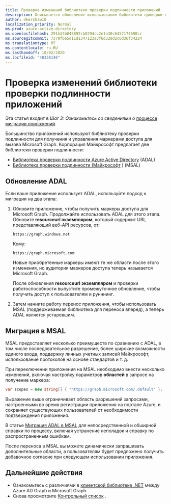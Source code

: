 ```yaml
---
title: Проверка изменений библиотеки проверки подлинности приложений
description: Описывается обновление использования библиотеки проверки подлинности для переноса приложения из приложений API Azure Active Directory (Azure AD) в API Microsoft Graph.
author: dkershaw10
localization_priority: Normal
ms.prod: azure-active-directory
ms.openlocfilehash: 291b34b848892cb0294cc2e1a30c6452174690cc
ms.sourcegitcommit: 7370fb65d11d1347123a3f6d320d2c6d36f34224
ms.translationtype: MT
ms.contentlocale: ru-RU
ms.lasthandoff: 10/02/2020
ms.locfileid: "48338146"
---
```

# <a name="review-app-authentication-library-changes"></a>Проверка изменений библиотеки проверки подлинности приложений

Эта статья входит в *Шаг 3: Ознакомьтесь со сведениями о* [процессе миграции приложений](migrate-azure-ad-graph-planning-checklist.md).

Большинство приложений используют библиотеку проверки подлинности для получения и управления маркерами доступа для вызова Microsoft Graph.  Корпорация Майкрософт предлагает две библиотеки проверки подлинности:

- [Библиотека проверки подлинности Azure Active Directory](/azure/active-directory/develop/active-directory-authentication-libraries) (ADAL)
- [Библиотека проверки подлинности (Майкрософт](/azure/active-directory/develop/reference-v2-libraries) ) (MSAL)

## <a name="updating-adal"></a>Обновление ADAL

Если ваше приложение использует ADAL, используйте подход к миграции на два этапа:

1. Обновите приложение, чтобы получить маркеры доступа для Microsoft Graph. Продолжайте использовать ADAL для этого этапа. Обновите **resourceurl экземпляром**, который содержит URI, представляющий веб-API ресурсов, от:

    `https://graph.windows.net`  

    Кому:  

    `https://graph.microsoft.com`

    Новые приобретенные маркеры имеют те же области после этого изменения, но аудитория маркеров доступа теперь называется Microsoft Graph.  

    После обновления **resourceurl экземпляром** и проверки работоспособности выпустите промежуточное обновление, чтобы получить доступ к пользователям и рунннинг.

1.  Затем начните работу перенос приложения, чтобы использовать MSAL (поддерживаемая библиотека для переноса вперед), а теперь ADAL является устаревшим.

## <a name="migrating-to-msal"></a>Миграция в MSAL

MSAL предоставляет несколько преимуществ по сравнению с ADAL, в том числе последовательное разрешение, более широкие возможности единого входа, поддержку личных учетных записей Майкрософт, использование протоколов на основе стандартов и т. д.  

При переключении приложения на MSAL необходимо внести несколько изменений, включая настройку параметров **областей** в запросе на получение маркера:

``` csharp
var scopes = new string[] { "https://graph.microsoft.com/.default" };
```

Выражение выше ограничивает область разрешений запросами, настроенными во время регистрации приложения на портале Azure, и сохраняет существующих пользователей от необходимости подтверждения приложения.

В статье [Миграция ADAL в MSAL](https://aka.ms/adal-net-to-msal-net) для непосредственной и обширной справки по процессу, включая устранение неполадок и справку по распространенным ошибкам.

После переноса в MSAL вы можете динамически запрашивать дополнительные области, а пользователям будет предложено получить добавочное согласие при следующем использовании приложения.

## <a name="next-steps"></a>Дальнейшие действия

- Ознакомьтесь с различиями в [клиентской библиотеке .NET](migrate-azure-ad-graph-client-libraries.md) между Azure AD Graph и Microsoft Graph.
- Снова просмотрите [Контрольный список](migrate-azure-ad-graph-planning-checklist.md) .